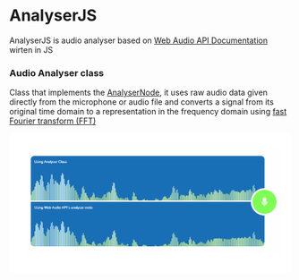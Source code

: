 # AnalyserJS
AnalyserJS is audio analyser based on [Web Audio API Documentation](https://www.w3.org/TR/webaudio/#analysernode) wirten in JS

### Audio Analyser class
Class that implements the [AnalyserNode](https://www.w3.org/TR/webaudio/#analysernode), it
uses raw audio data given directly from the microphone or audio file and converts a signal from its original time domain to a representation in the frequency domain using [fast Fourier transform (FFT)]( https://en.wikipedia.org/wiki/Fast_Fourier_transform)

![alt text](screens/image1.png)
 
